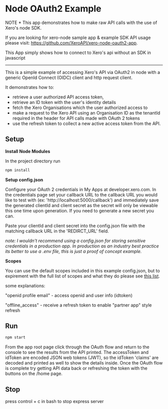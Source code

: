# Node OAuth2 Example

NOTE * This app demonstrates how to make raw API calls with the use of Xero's node SDK.

If you are looking for xero-node sample app & example SDK API usage please visit: https://github.com/XeroAPI/xero-node-oauth2-app.

This App simply shows how to connect to Xero's api without an SDK in javascript

---------


This is a simple example of accessing Xero's API via OAuth2 in node with a generic OpenId Connect (OIDC) client and http request client.

It demonstrates how to:
* retrieve a user authorized API access token,
* retrieve an ID token with the user's identity details
* fetch the Xero Organisations which the user authorized access to
* make a request to the Xero API using an Organisation ID as the tenantId required in the header for API calls made with OAuth 2 tokens
* use the refresh token to collect a new active access token from the API.  

## Setup

**Install Node Modules**

In the project directory run

```bash
npm install
```

**Setup config.json**


Configure your OAuth 2 credentials in My Apps at developer.xero.com. In the credentials page set your callback URL to the callback URL you would like to test with (ex: 'http://localhost:5000/callback') and immediately save the generated clientId and client secret as the secret will only be viewable this one time upon generation. If you need to generate a new secret you can. 

Paste your clientId and client secret into the config.json file with the matching callback URL in the 'REDIRCT_URL' field.

_note: I wouldn't recommend using a config.json for storing sensitive credentials in a production app. In production as an industry best practice its better to use a .env file, this is just a proof of concept example._

**Scopes**

You can use the default scopes included in this example config.json, but to expirement with the full list of scopes and what they do please see [this list](https://developer.xero.com/documentation/oauth2/scopes).

some explanations: 

"openid profile email" - access openid and user info (idtoken)

"offline_access" - receive a refresh token to enable "partner app" style refresh


## Run

```bash
npm start
```
From the app root page click through the OAuth flow and return to the console to see the results from the API printed. The accessToken and idToken are encoded JSON web tokens (JWT), so the idToken 'claims' are decoded and printed as well to show the details inside. Once the OAuth flow is complete try getting API data back or refreshing the token with the buttons on the /home page. 

## Stop

press control + c in bash to stop express server
